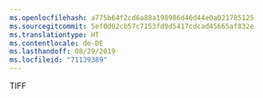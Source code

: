 ```yaml
---
ms.openlocfilehash: a775b64f2cd6a88a198986d46d44e0a021785125
ms.sourcegitcommit: 5ef0d02cb57c7153fd9d5417cdcad45665af832e
ms.translationtype: HT
ms.contentlocale: de-DE
ms.lasthandoff: 08/29/2019
ms.locfileid: "71139389"
---
```

TIFF